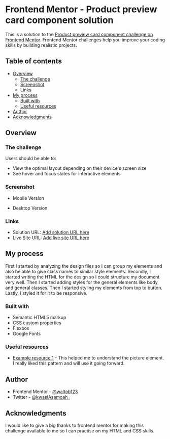 # Frontend Mentor - Product preview card component solution

This is a solution to the [Product preview card component challenge on Frontend Mentor](https://www.frontendmentor.io/challenges/product-preview-card-component-GO7UmttRfa). Frontend Mentor challenges help you improve your coding skills by building realistic projects.

## Table of contents

- [Overview](#overview)
  - [The challenge](#the-challenge)
  - [Screenshot](#screenshot)
  - [Links](#links)
- [My process](#my-process)
  - [Built with](#built-with)
  - [Useful resources](#useful-resources)
- [Author](#author)
- [Acknowledgments](#acknowledgments)

## Overview

### The challenge

Users should be able to:

- View the optimal layout depending on their device's screen size
- See hover and focus states for interactive elements

### Screenshot

- Mobile Version
  [](./screenshots/mobile_version.png)

- Desktop Version
  []('./screenshots/desktop_version.png')

### Links

- Solution URL: [Add solution URL here](https://www.frontendmentor.io/solutions/product-preview-card-component-aadwO9CaQS)
- Live Site URL: [Add live site URL here](https://waltob123.github.io/product-preview-card-component/)

## My process

First I started by analyzing the design files so I can group my elements and also be able to give class names to similar style elements.
Secondly, I started writing the HTML for the design so I could structure my document very well.
Then I started adding styles for the general elements like body, and general classes.
Then I started styling my elements from top to button.
Lastly, I styled it for it to be responsive.

### Built with

- Semantic HTML5 markup
- CSS custom properties
- Flexbox
- Google Fonts

<!-- If you want more help with writing markdown, we'd recommend checking out [The Markdown Guide](https://www.markdownguide.org/) to learn more. -->

### Useful resources

- [Example resource 1](https://developer.mozilla.org/en-US/docs/Web/HTML/Element/picture) - This helped me to understand the picture element. I really liked this pattern and will use it going forward.

## Author

<!-- - Website - [Add your name here](https://www.your-site.com) -->

- Frontend Mentor - [@waltob123](https://www.frontendmentor.io/profile/waltob123)
- Twitter - [@kwasiAsamoah\_](https://www.twitter.com/kwasiAsamoah_)

## Acknowledgments

I would like to give a big thanks to frontend mentor for making this challenge available to me so I can practise on my HTML and CSS skills.
